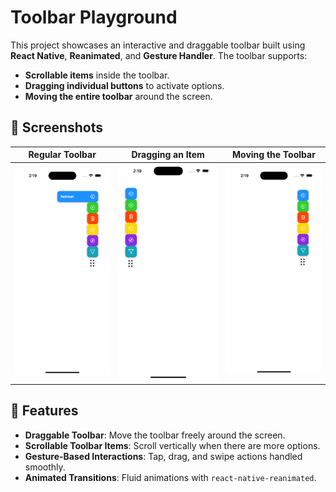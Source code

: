 
# Toolbar Playground

This project showcases an interactive and draggable toolbar built using **React Native**, **Reanimated**, and **Gesture Handler**. The toolbar supports:

- **Scrollable items** inside the toolbar.
- **Dragging individual buttons** to activate options.
- **Moving the entire toolbar** around the screen.

## 📸 Screenshots

| Regular Toolbar | Dragging an Item | Moving the Toolbar |
|----------------|-----------------|-------------------|
| ![Regular Toolbar](./assets/ss1.png) | ![Dragging an Item](./assets/ss2.png) | ![Moving the Toolbar](./assets/ss3.png) |

## 🚀 Features

- **Draggable Toolbar**: Move the toolbar freely around the screen.
- **Scrollable Toolbar Items**: Scroll vertically when there are more options.
- **Gesture-Based Interactions**: Tap, drag, and swipe actions handled smoothly.
- **Animated Transitions**: Fluid animations with `react-native-reanimated`.
